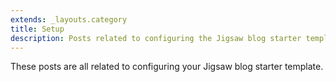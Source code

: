 ```yaml
---
extends: _layouts.category
title: Setup
description: Posts related to configuring the Jigsaw blog starter template
---
```


These posts are all related to configuring your Jigsaw blog starter template.
